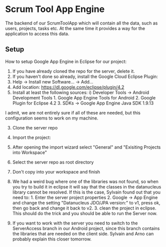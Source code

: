 Scrum Tool App Engine
=====================

The backend of our ScrumToolApp which will contain all the data, such as users, projects, tasks etc. At the same time it provides a way for the application to access this data.

Setup
-----

How to setup Google App Engine in Eclipse for our project:

1. If you have already cloned the repo for the server, delete it.
2. If you haven't done so already, install the Google Cloud Eclipse Plugin:
  1. Help -> Install new Software... -> Add...
  2. Add location: https://dl.google.com/eclipse/plugin/4.2
  3. Install at least the following sources: i) Developer Tools -> Android Development Tools
    1. Google App Engine Tools for Android
    2. Google Plugin for Eclipse 4.2
    3. SDKs -> Google App Engine Java SDK 1.9.13
  
  I admit, we are not entirely sure if all of these are needed, but this configuration seems to work on my machine.

3. Clone the server repo
4. Import the project:
  1. After opening the import wizard select "General" and "Exisiting Projects into Workspace"
  2. Select the server repo as root directory
  3. Don't copy into your workspace and finish
  4. We had a weird bug where one of the libraries was not found, so when you try to build it in eclipse it will say that the classes in the datanucleus library cannot be resolved. If this is the case, Sylvain found out that you need to:
    1. Enter the server project properties
    2. Google -> App Engine and change the setting "Datanucleus JDO/JPA version:" to v1, press ok, then go back and change it back to v2.
    3. clean the project in eclipse. This should do the trick and you should be able to run the Server now.

5. If you want to work with the server you need to switch to the ServerAccess branch in our Android project, since this branch contains the libraries that are needed on the client side. Sylvain and Arno can probably explain this closer tomorrow.
